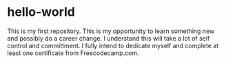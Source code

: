 # hello-world
This is my first repository. 
This is my opportunity to learn something new and possibly do a career change. I understand this will take a lot of self control and committment. I fully intend to dedicate myself and complete at least one certificate from Freecodecamp.com. 
